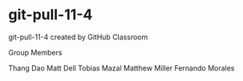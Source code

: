 # git-pull-11-4
git-pull-11-4 created by GitHub Classroom

Group Members

Thang Dao
Matt Dell
Tobias Mazal
Matthew Miller
Fernando Morales
